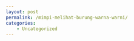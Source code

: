 ```yaml
---
layout: post
permalink: /mimpi-melihat-burung-warna-warni/
categories:
    - Uncategorized
---
```


